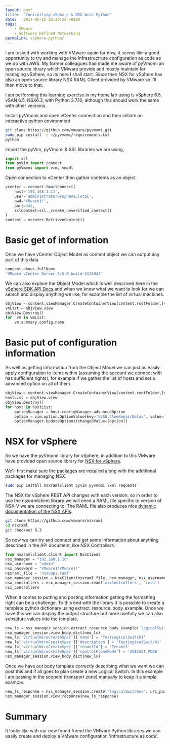 ```yaml
---
layout: post
title:  "Controlling vSphere & NSX With Python"
date:   2017-05-15 22:20:56 +0100
tags:
    - VMware
    - Software Defined Networking
permalink: vsphere-python/
---
```

I am tasked with working with VMware again for now, it seems like a good opportunity to try and manage the infrastructrure configuration as code as we do with AWS. My former colleagues had made me aware of pyVmomi an open source library which VMware provide and mostly maintain for managing vSphere, so its here I shall start. Since then NSX for vSphere has also an open source library NSX RAML Client provided by VMware so I'll then move to that.

I am performing this learning exercise in my home lab  using is vSphere 6.5, vSAN 6.5, NSX6.3, with Python 2.7.10, although this should work the same with other versions.

Install pyVmomi and open vCenter connection and then initiate an interactive python environment

```bash
git clone https://github.com/vmware/pyvmomi.git
sudo pip install -r ~/pyvmomi/requirements.txt
python
```

Import the pyVim, pyVmomi & SSL libraries we are using,

```python
import ssl
from pyVim import connect
from pyVmomi import vim, vmodl
```

Open connection to vCenter then gather contents as an object

```python
vcenter = connect.SmartConnect(
    host='192.168.1.13',
    user='administrator@vsphere.local',
    pwd='VMware1!',
    port=443,
    sslContext=ssl._create_unverified_context()
)
content = vcenter.RetrieveContent()
```

# Basic get of information

Once we have vCenter Object Model as content object we can output any part of this data

```bash
content.about.fullName
'VMware vCenter Server 6.5.0 build-5178943'
```

We can also explore the Object Model which is well descrived here in the [vSphere SDK API Docs](http://pubs.vmware.com/vsphere-65/topic/com.vmware.wssdk.apiref.doc/right-pane.html) and when we know what we want to look for we can search and display anything we like, for example the list of virtual machines.

```python
objView = content.viewManager.CreateContainerView(content.rootFolder,[vim.VirtualMachine],True)
vmList = objView.view
objView.Destroy()
for  vm in vmList:
    vm.summary.config.name
```

# Basic put of configuration information
As well as getting information from the Object Model we can just as easily apply configuration to items within (assuming the account we connect with has sufficient rights),  for example if we gather the list of hosts and set a advanced option on all of them.

```python
objView = content.viewManager.CreateContainerView(content.rootFolder,[vim.HostSystem],True)
hostList = objView.view
objView.Destroy()
for host in hostList:
    optionManager = host.configManager.advancedOption
    option = vim.option.OptionValue(key='VSAN.ClomRepairDelay', value=long(120))
    optionManager.UpdateOptions(changedValue=[option])
```

# NSX for vSphere
So we have the pyVmomi library for vSphere, in addition to this VMware have provided open source library for [NSX for vSphere](https://github.com/vmware/nsxramlclient).

We'll first make sure the packages are installed along with the additional packages for managing NSX.

```bash
sudo pip install nsxramlclient pyvim pyvmomi lxml requests
```

The NSX for vSphere REST API changes with each version, so in order to use the nsxramlclient library we will need a RAML file specific to version of NSX-V we are connecting to. The RAML file also produces nice [dynamic documentation of the NSX APIs](https://htmlpreview.github.io/?https://github.com/vmware/nsxraml/blob/6.3/html-version/nsxvapi.html).

```bash
git clone https://github.com/vmware/nsxraml
cd nsxraml
git checkout 6.3
```

So now we can try and connect and get some information about anything described in the API document, like NSX Controllers.

```python
from nsxramlclient.client import NsxClient
nsx_manager = "192.168.1.18"
nsx_username = "admin"
nsx_password = "VMware1!VMware1!"
nsxraml_file = 'nsxvapi.raml'
nsx_manager_session = NsxClient(nsxraml_file, nsx_manager, nsx_username, nsx_password)
nsx_controllers = nsx_manager_session.read('nsxControllers', 'read')
nsx_controllers
```

When it comes to putting and posting information getting the formatting right can be a challenge. To this end with the library it is possible to create a template python dictionary using extract_resource_body_example.  Once we have this we can display the output structure but more usefully we can also substitute values into the template.

```python
new_ls = nsx_manager_session.extract_resource_body_example('logicalSwitches', 'create')
nsx_manager_session.view_body_dict(new_ls)
new_ls['virtualWireCreateSpec']['name'] = 'TestLogicalSwitch1'
new_ls['virtualWireCreateSpec']['description'] = 'TestLogicalSwitch1'
new_ls['virtualWireCreateSpec']['tenantId'] = 'Tenant1'
new_ls['virtualWireCreateSpec']['controlPlaneMode'] = 'UNICAST_MODE'
nsx_manager_session.view_body_dict(new_ls)
```

Once we have out body template correctly describing what we want we can post this and if all goes to plan create a new Logical Switch. In this example I am passing in the scopeId (transport zone) manually to keep it a simple example.

```python
new_ls_response = nsx_manager_session.create('logicalSwitches', uri_parameters={'scopeId': 'vdnscope-1'}, request_body_dict=new_ls)
nsx_manager_session.view_response(new_ls_response)
```

# Summary
It looks like with our new found friend the VMware Python libraries we can easily create and deploy a VMware configuration 'infrastructure as code'.